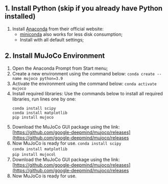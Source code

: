 ## 1. Install Python (skip if you already have Python installed)
1. Install [Anaconda](https://www.anaconda.com/download) from their official website: 
	 - [miniconda](https://docs.conda.io/projects/miniconda/en/latest/) also works for less disk consumption;
	 - Install with all default settings;
## 2. Install MuJoCo Environment
1. Open the Anaconda Prompt from Start menu;
2. Create a new environment using the command below:
	`conda create --name mujoco python=3.9`
3. Activate the environment using the command below:
	`conda activate mujoco`
4. Install required libraries:
	Use the commands below to install all required libraries, run lines one by one:
	```
	conda install scipy
	conda install matplotlib
	pip install mujoco
	```
1. Download the MuJoCo GUI package using the link: [https://github.com/google-deepmind/mujoco/releases](https://github.com/google-deepmind/mujoco/releases
2. Now MuJoCo is ready for use.
	`conda install scipy`\
	`conda install matplotlib`\
	`pip install mujoco`\
5. Download the MuJoCo GUI package using the link: [https://github.com/google-deepmind/mujoco/releases](https://github.com/google-deepmind/mujoco/releases
6. Now MuJoCo is ready for use.

